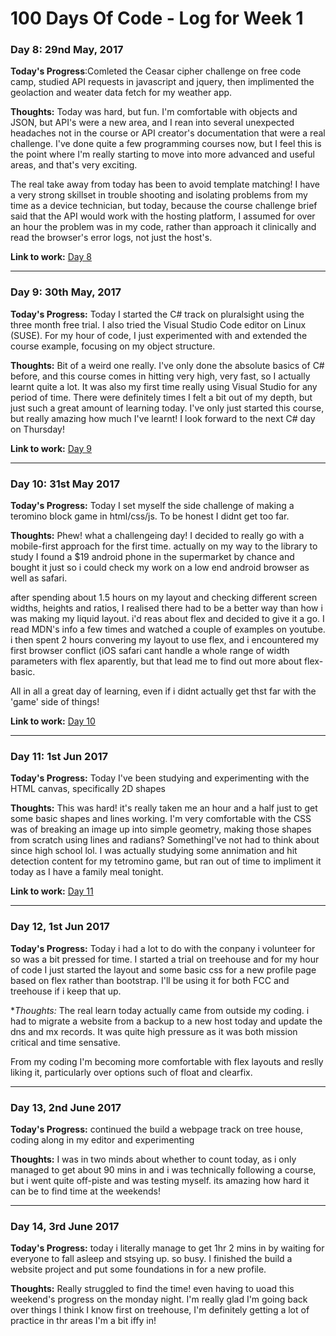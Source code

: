 # 100 Days Of Code - Log for Week 1

### Day 8: 29nd May, 2017

**Today's Progress**:Comleted the Ceasar cipher challenge on free code camp, studied API requests in javascript and jquery, then implimented the geolaction and weater data fetch for my weather app.

**Thoughts:** Today was hard, but fun. I'm comfortable with objects and JSON, but API's were a new area, and I rean into several unexpected headaches not in the course or API creator's documentation that were a real challenge. I've done quite a few programming courses now, but I feel this is the point where I'm really starting to move into more advanced and useful areas, and that's very exciting.

The real take away from today has been to avoid template matching! I have a very strong skillset in trouble shooting and isolating problems from my time as a device technician, but today, because the course challenge brief said that the API would work with the hosting platform, I assumed for over an hour the problem was in my code, rather than approach it clinically and read the browser's error logs, not just the host's.

**Link to work:** [Day 8](https://github.com/Pominaus/100DaysOfCode/tree/master/Code/Week%202/Day%201)

---  



### Day 9: 30th May, 2017

**Today's Progress:** Today I started the C# track on pluralsight using the three month free trial. I also tried the Visual Studio Code editor on Linux (SUSE). For my hour of code, I just experimented with and extended the course example, focusing on my object structure.

**Thoughts:** Bit of a weird one really. I've only done the absolute basics of C# before, and this course comes in hitting very high, very fast, so I actually learnt quite a lot. It was also my first time really using Visual Studio for any period of time. There were definitely times I felt a bit out of my depth, but just such a great amount of learning today. I've only just started this course, but really amazing how much I've learnt! I look forward to the next C# day on Thursday!

**Link to work:** [Day 9](https://github.com/Pominaus/100DaysOfCode/tree/master/Code/Week%202/Day%209)

---



### Day 10: 31st May 2017

**Today's Progress:** Today I set myself the side challenge of making a teromino block game in html/css/js. To be honest I didnt get too far.

**Thoughts:** Phew! what a challengeing day! I decided to really go with a mobile-first approach for the first time. actually on my way to the library to study I found a $19 android phone in the supermarket by chance and bought it just so i could check my work on a low end android browser as well as safari. 

after spending about 1.5 hours on my layout and checking different screen widths, heights and ratios, I realised there had to be a better way than how i was making my liquid layout. i'd reas about flex and decided to give it a go. I read MDN's info a few times and watched a couple of examples on youtube. i then spent 2 hours convering my layout to use flex, and i encountered my first browser conflict (iOS safari cant handle a whole range of width parameters with flex aparently, but that lead me to find out more about flex-basic.

All in all a great day of learning, even if i didnt actually get thst far with the 'game' side of things!

**Link to work:** [Day 10](https://github.com/Pominaus/100DaysOfCode/tree/master/Code/Week%202/Day%2010)

---


### Day 11: 1st Jun 2017

**Today's Progress:** Today I've been studying and experimenting with the HTML canvas, specifically 2D shapes

**Thoughts:** This was hard! it's really taken me an hour and a half just to get some basic shapes and lines working. I'm very comfortable with the CSS was of breaking an image up into simple geometry, making those shapes from scratch using lines and radians? SomethingI've not had to think about since high school lol. I was actually studying some annimation and hit detection content for my tetromino game, but ran out of time to impliment it today as I have a family meal tonight.

**Link to work:** [Day 11](https://github.com/Pominaus/100DaysOfCode/tree/master/Code/Week%202/Day%2011)


---



### Day 12, 1st Jun 2017

**Today's Progress:** Today i had a lot to do with the conpany i volunteer for so was a bit pressed for time. I started a trial on treehouse and for my hour of code I just started the layout and some basic css for a new profile page based on flex rather than bootstrap. I'll be using it for both FCC and treehouse if i keep that up.

**Thoughts:* The real learn today actually came from outside my coding. i had to migrate a website from a backup to a new host today and update the dns and mx records. It was quite high pressure as it was both mission critical and time sensative. 

From my coding I'm becoming more comfortable with flex layouts and reslly liking it, particularly over options such of float and clearfix. 


---



### Day 13, 2nd June 2017

**Today's Progress:** continued the build a webpage track on tree house, coding along in my editor and experimenting

**Thoughts:** I was in two minds about whether to count today, as i only managed to get about 90 mins in and i was technically following a course, but i went quite off-piste and was testing myself. its amazing how hard it can be to find time at the weekends! 


---



### Day 14, 3rd June 2017

**Today's Progress:** today i literally manage to get 1hr 2 mins in by waiting for everyone to fall asleep and stsying up. so busy. I finished the build a website project and put some foundations in for a new profile.

**Thoughts:** Really struggled to find the time! even having to uoad this weekend's progress on the monday night. I'm really glad I'm going back over things I think I know first on treehouse, I'm definitely getting a lot of practice in thr areas I'm a bit iffy in! 